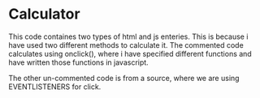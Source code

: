 # Calculator

This code containes two types of html and js enteries.
This is because i have used two different methods to calculate it. The commented code calculates using onclick(), where i have specified different functions and have written those functions in javascript.

The other un-commented code is from a source, where we are using EVENTLISTENERS for click.
